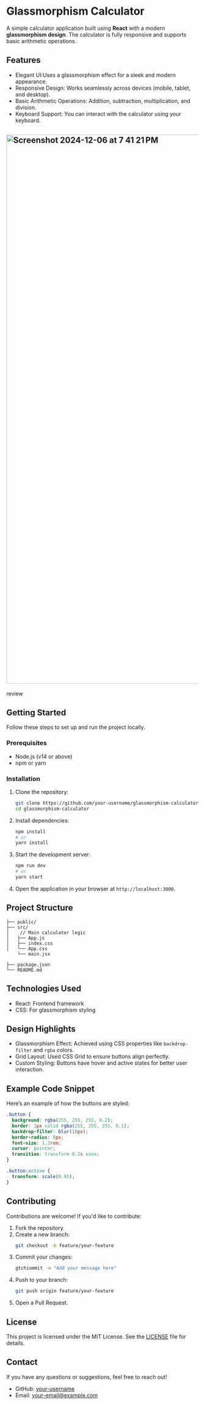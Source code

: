 
# Glassmorphism Calculator

A simple calculator application built using **React** with a modern **glassmorphism design**. The calculator is fully responsive and supports basic arithmetic operations.

## Features

- Elegant UI:Uses a glassmorphism effect for a sleek and modern appearance.
- Responsive Design: Works seamlessly across devices (mobile, tablet, and desktop).
- Basic Arithmetic Operations: Addition, subtraction, multiplication, and division.
- Keyboard Support: You can interact with the calculator using your keyboard.

## <img width="1440" alt="Screenshot 2024-12-06 at 7 41 21 PM" src="https://github.com/user-attachments/assets/d1ec11af-8d07-4625-8f77-9d1acf222207">
review





## Getting Started

Follow these steps to set up and run the project locally.

### Prerequisites

- Node.js (v14 or above)
- npm or yarn

### Installation

1. Clone the repository:

   ```bash
   git clone https://github.com/your-username/glassmorphism-calculator.git
   cd glassmorphism-calculator
   ```

2. Install dependencies:

   ```bash
   npm install
   # or
   yarn install
   ```

3. Start the development server:

   ```bash
   npm run dev
   # or
   yarn start
   ```

4. Open the application in your browser at `http://localhost:3000`.

## Project Structure

```
├── public/
├── src/
│    // Main calculator logic
│   ├── App.js          
│   ├── index.css       
│   └── App.css
    └── main.jsx
        
├── package.json
└── README.md
```

## Technologies Used

- React: Frontend framework
- CSS: For glassmorphism styling

## Design Highlights

- Glassmorphism Effect: Achieved using CSS properties like `backdrop-filter` and `rgba` colors.
- Grid Layout: Used CSS Grid to ensure buttons align perfectly.
- Custom Styling: Buttons have hover and active states for better user interaction.

## Example Code Snippet

Here’s an example of how the buttons are styled:

```css
.button {
  background: rgba(255, 255, 255, 0.2);
  border: 1px solid rgba(255, 255, 255, 0.1);
  backdrop-filter: blur(10px);
  border-radius: 8px;
  font-size: 1.2rem;
  cursor: pointer;
  transition: transform 0.2s ease;
}

.button:active {
  transform: scale(0.95);
}
```

## Contributing

Contributions are welcome! If you'd like to contribute:

1. Fork the repository.
2. Create a new branch:
   ```bash
   git checkout -b feature/your-feature
   ```
3. Commit your changes:
   ```bash
   gtchiommit -m "Add your message here"
   ```
4. Push to your branch:
   ```bash
   git push origin feature/your-feature
   ```
5. Open a Pull Request.

## License

This project is licensed under the MIT License. See the [LICENSE](LICENSE) file for details.

## Contact

If you have any questions or suggestions, feel free to reach out!

- GitHub: [your-username](https://github.com/your-username)
- Email: [your-email@example.com](mailto\:your-email@example.com)

